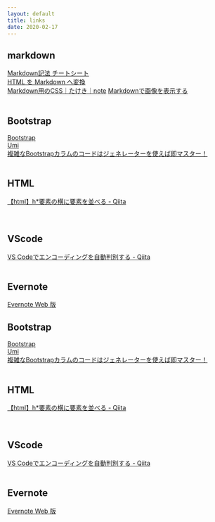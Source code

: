 ```yaml
---
layout: default
title: links
date: 2020-02-17
---
```

## markdown
[Markdown記法 チートシート](https://gist.github.com/mignonstyle/083c9e1651d7734f84c99b8cf49d57fa)  
[HTML を Markdown へ変換](https://pronama.jp/md/)  
[Markdown用のCSS｜たけき｜note](https://note.com/takeki1967/n/ne4ef7a158946)
[Markdownで画像を表示する](https://gist.github.com/Tatzyr/3847141)
<br><br>

## Bootstrap
[Bootstrap](https://getbootstrap.com/)  
[Umi](https://ysakasin.github.io/Umi/bootstrap-ja.html)  
[複雑なBootstrapカラムのコードはジェネレーターを使えば即マスター！](https://tonari-it.com/bootstrap_multicolumn_generator/)
<br><br>

## HTML
[【html】h*要素の横に要素を並べる - Qiita](https://qiita.com/kazu56/items/05fb54e7e6b69c749c33)  
<br><br>

## VScode
[VS Codeでエンコーディングを自動判別する - Qiita](https://qiita.com/hijion/items/e8b9f25d212801ca8a36)
<br><br>

## Evernote
[Evernote Web 版](https://www.evernote.com/client/)

## Bootstrap
[Bootstrap](https://getbootstrap.com/)  
[Umi](https://ysakasin.github.io/Umi/bootstrap-ja.html)  
[複雑なBootstrapカラムのコードはジェネレーターを使えば即マスター！](https://tonari-it.com/bootstrap_multicolumn_generator/)
<br><br>

## HTML
[【html】h*要素の横に要素を並べる - Qiita](https://qiita.com/kazu56/items/05fb54e7e6b69c749c33)  
<br><br>

## VScode
[VS Codeでエンコーディングを自動判別する - Qiita](https://qiita.com/hijion/items/e8b9f25d212801ca8a36)
<br><br>

## Evernote
[Evernote Web 版](https://www.evernote.com/client/)
